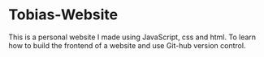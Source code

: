 # Tobias-Website

This is a personal website I made using JavaScript, css and html.
To learn how to build the frontend of a website and use Git-hub version control.
